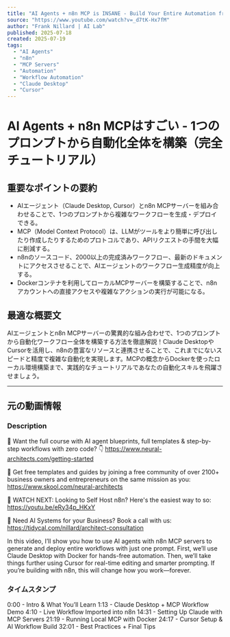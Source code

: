 ```yaml
---
title: "AI Agents + n8n MCP is INSANE - Build Your Entire Automation from 1 Prompt (Full Tutorial)"
source: "https://www.youtube.com/watch?v=_d7tK-Hx7fM"
author: "Frank Nillard | AI Lab"
published: 2025-07-18
created: 2025-07-19
tags:
  - "AI Agents"
  - "n8n"
  - "MCP Servers"
  - "Automation"
  - "Workflow Automation"
  - "Claude Desktop"
  - "Cursor"
---
```


# AI Agents + n8n MCPはすごい - 1つのプロンプトから自動化全体を構築（完全チュートリアル）

## 重要なポイントの要約

*   AIエージェント（Claude Desktop, Cursor）とn8n MCPサーバーを組み合わせることで、1つのプロンプトから複雑なワークフローを生成・デプロイできる。
*   MCP（Model Context Protocol）は、LLMがツールをより簡単に呼び出したり作成したりするためのプロトコルであり、APIリクエストの手間を大幅に削減する。
*   n8nのソースコード、2000以上の完成済みワークフロー、最新のドキュメントにアクセスさせることで、AIエージェントのワークフロー生成精度が向上する。
*   Dockerコンテナを利用してローカルMCPサーバーを構築することで、n8nアカウントへの直接アクセスや複雑なアクションの実行が可能になる。

## 最適な概要文

AIエージェントとn8n MCPサーバーの驚異的な組み合わせで、1つのプロンプトから自動化ワークフロー全体を構築する方法を徹底解説！Claude DesktopやCursorを活用し、n8nの豊富なリソースと連携させることで、これまでにないスピードと精度で複雑な自動化を実現します。MCPの概念からDockerを使ったローカル環境構築まで、実践的なチュートリアルであなたの自動化スキルを飛躍させましょう。

---

## 元の動画情報

### Description
🚀 Want the full course with AI agent blueprints, full templates & step-by-step workflows with zero code? 👇
https://www.neural-architects.com/getting-started

🔹 Get free templates and guides by joining a free community of over 2100+ business owners and entrepreneurs on the same mission as you: https://www.skool.com/neural-architects

🍿 WATCH NEXT: Looking to Self Host n8n? Here's the easiest way to so: https://youtu.be/eRy34p_HKxY

💼 Need AI Systems for your Business? Book a call with us: https://tidycal.com/nillard/architect-consultation

In this video, I’ll show you how to use AI agents with n8n MCP servers to generate and deploy entire workflows with just one prompt. First, we’ll use Claude Desktop with Docker for hands-free automation. Then, we’ll take things further using Cursor for real-time editing and smarter prompting. If you’re building with n8n, this will change how you work—forever.

### タイムスタンプ
0:00 - Intro & What You’ll Learn
1:13 - Claude Desktop + MCP Workflow Demo
4:10 - Live Workflow Imported into n8n
14:31 - Setting Up Claude with MCP Servers
21:19 - Running Local MCP with Docker
24:17 - Cursor Setup & AI Workflow Build
32:01 - Best Practices + Final Tips
